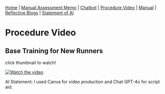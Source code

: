 [Home](index.md) | [Manual Assessment Memo](manual_assessment_memo.md) | [Chatbot](chatbot.md) | [Procedure Video](procedure_video.md) | [Manual](manual.md) | [Reflective Blogs](reflective_blogs.md) | [Statement of AI](AIstatement.md) 


# Procedure Video

## Base Training for New Runners

click thumbnail to watch!

[![Watch the video](https://img.youtube.com/vi/IxtJOx_HCeE/0.jpg)](https://youtu.be/IxtJOx_HCeE)

AI Statement: I used Canva for video production and Chat GPT-4o for script aid.
